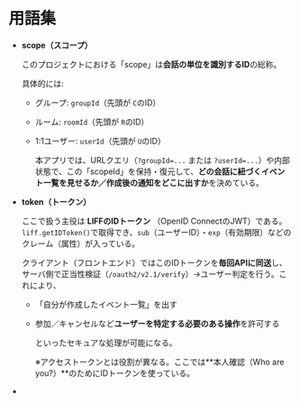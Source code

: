 # 用語集

* **scope（スコープ）**

  このプロジェクトにおける「scope」は**会話の単位を識別するID**の総称。

  具体的には:

  * グループ: `groupId`（先頭が `C`のID）
  * ルーム: `roomId`（先頭が `R`のID）
  * 1:1ユーザー: `userId`（先頭が `U`のID）

    本アプリでは、URLクエリ（`?groupId=...` または `?userId=...`）や内部状態で、この「scopeId」を保持・復元して、**どの会話に紐づくイベント一覧を見せるか／作成後の通知をどこに出すか**を決めている。
* **token（トークン）**

  ここで扱う主役は  **LIFFのIDトークン** （OpenID ConnectのJWT）である。`liff.getIDToken()`で取得でき、`sub`（ユーザーID）・`exp`（有効期限）などのクレーム（属性）が入っている。

  クライアント（フロントエンド）ではこのIDトークンを**毎回APIに同送**し、サーバ側で正当性検証（`/oauth2/v2.1/verify`）→ユーザー判定を行う。これにより、

  * 「自分が作成したイベント一覧」を出す
  * 参加／キャンセルなど**ユーザーを特定する必要のある操作**を許可する

    といったセキュアな処理が可能になる。

    ※アクセストークンとは役割が異なる。ここでは**本人確認（Who are you?）**のためにIDトークンを使っている。
*
